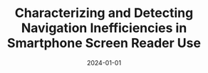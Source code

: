 ---
title: "Characterizing and Detecting Navigation Inefficiencies in Smartphone Screen Reader Use"
date: "2024-01-01"
description: "Screen readers on smartphones (e.g., TalkBack) enable people with visual impairments (PVIs) to navigate user interfaces (UIs) through sequential focus shifts, but this linear auditory structure can introduce inefficiencies and unnecessary navigation. This project investigated how PVIs actually explore and interact with smartphone UIs, with the goal of identifying structural mismatches between system-provided focus sequences and user intent. We developed an Android screen reader logger to capture PVIs-smartphone interaction and recruited 11 PVIs for a one-month in-the-wild study, complemented by semi-structured interviews. Analyses revealed three recurring inefficiency patterns: (1) unintentionally skipping initial focus targets, (2) traversing non-interactable UI elements, and (3) reversing navigation directions. Building on these findings, we designed algorithms that automatically detect these patterns in usage logs, providing a foundation for accessibility services that adapt focus ordering and offer context-aware shortcuts to reduce temporal and cognitive costs for screen reader users."
thumbnail: "/images/blind.jpg"

publications:
  - title: ""
    authors: ""
    venue: ""
    pdf: ""
    code: ""

sourcecode:
  - title: "TalkBack Logger"
    description: "Add Log Function from Unofficial FOSS-friendly fork of Google's TalkBack"
    github: "https://github.com/HAI-lab-KNU/talkback-Logger"
    language: "Java"
    framework: "Android"

people:
  - name: "Jungmin Lee"
    affiliation: "Kangwon National University"
    photo: "/images/members/jungmin-lee.png"
    homepage: "https://lsom5064.github.io/"
  - name: "Jiwoo Hwang"
    affiliation: "Kangwon National University"
    photo: "/images/members/jiwoo-hwang.jpeg"
    homepage: "https://hwang-jiwoo.github.io/"
  - name: "Auk Kim"
    affiliation: "Kangwon National University"
    photo: "/images/members/auk-kim.jpeg"
    homepage: "https://kimauk.github.io/"
tags: ["Accessibility", "Ubiquitous Computing"]
--- 